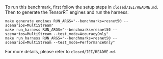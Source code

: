 To run this benchmark, first follow the setup steps in `closed/IEI/README.md`. Then to generate the TensorRT engines and run the harness:

```
make generate_engines RUN_ARGS="--benchmarks=resnet50 --scenarios=MultiStream"
make run_harness RUN_ARGS="--benchmarks=resnet50 --scenarios=MultiStream --test_mode=AccuracyOnly"
make run_harness RUN_ARGS="--benchmarks=resnet50 --scenarios=MultiStream --test_mode=PerformanceOnly"
```

For more details, please refer to `closed/IEI/README.md`.